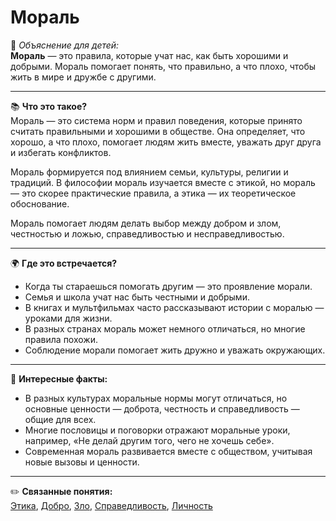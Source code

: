 # Мораль

👶 *Объяснение для детей:*  
**Мораль** — это правила, которые учат нас, как быть хорошими и добрыми. Мораль помогает понять, что правильно, а что плохо, чтобы жить в мире и дружбе с другими.

---

📚 **Что это такое?**  
Мораль — это система норм и правил поведения, которые принято считать правильными и хорошими в обществе. Она определяет, что хорошо, а что плохо, помогает людям жить вместе, уважать друг друга и избегать конфликтов.

Мораль формируется под влиянием семьи, культуры, религии и традиций. В философии мораль изучается вместе с этикой, но мораль — это скорее практические правила, а этика — их теоретическое обоснование.

Мораль помогает людям делать выбор между добром и злом, честностью и ложью, справедливостью и несправедливостью.

---

🌍 **Где это встречается?**

* Когда ты стараешься помогать другим — это проявление морали.
* Семья и школа учат нас быть честными и добрыми.
* В книгах и мультфильмах часто рассказывают истории с моралью — уроками для жизни.
* В разных странах мораль может немного отличаться, но многие правила похожи.
* Соблюдение морали помогает жить дружно и уважать окружающих.

---

🧠 **Интересные факты:**

* В разных культурах моральные нормы могут отличаться, но основные ценности — доброта, честность и справедливость — общие для всех.
* Многие пословицы и поговорки отражают моральные уроки, например, «Не делай другим того, чего не хочешь себе».
* Современная мораль развивается вместе с обществом, учитывая новые вызовы и ценности.

---

✏️ **Связанные понятия:**  
[Этика](./Этика.md), [Добро](./Добро.md), [Зло](./Зло.md), [Справедливость](./Справедливость.md), [Личность](./Личность.md)
